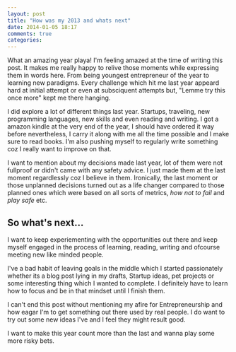 ```yaml
---
layout: post
title: "How was my 2013 and whats next"
date: 2014-01-05 18:17
comments: true
categories:
---
```


What an amazing year playa! I'm feeling amazed at the time of writing this post. It makes me really happy to relive those moments while expressing them in words here. From being youngest entrepreneur of the year to learning new paradigms. Every challenge which hit me last year appeard hard at initial attempt or even at subsciquent attempts but, "Lemme try this once more" kept me there hanging.

<!-- more -->

I did explore a lot of different things last year. Startups, traveling, new programming languages, new skills and even reading and writing. I got a amazon kindle at the very end of the year, I should have ordered it way before nevertheless, I carry it along with me all the time possible and I make sure to read books. I'm also pushing myself to regularly write something coz I really want to improve on that.

I want to mention about my decisions made last year, lot of them were not fullproof or didn't came with any safety advice. I just made them at the last moment regardlessly coz I believe in them. Ironically, the last moment or those unplanned decisions turned out as a life changer compared to those planned ones which were based on all sorts of metrics, _how not to fail_ and _play safe_ etc.

## So what's next...

I want to keep experiementing with the opportunities out there and keep myself engaged in the process of learning, reading, writing and ofcourse meeting new like minded people.

I've a bad habit of leaving goals in the middle which I started passionately whether its a blog post lying in my drafts, Startup ideas, pet projects or some interesting thing which I wanted to complete. I definitely have to learn how to focus and be in that mindset until I finish them.

I can't end this post without mentioning my afire for Entrepreneurship and how eagar I'm to get something out there used by real people. I do want to try out some new ideas I've and I feel they might result good.

I want to make this year count more than the last and wanna play some more risky bets.


